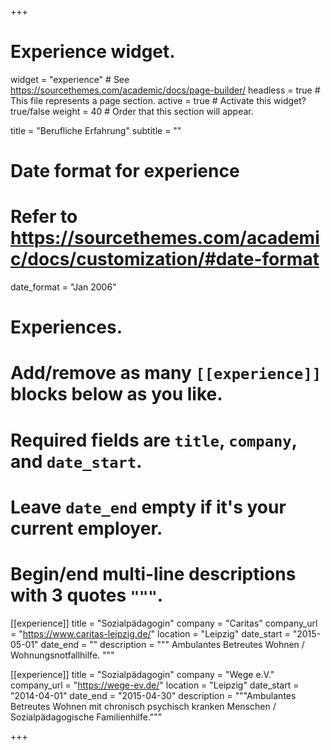 +++
# Experience widget.
widget = "experience"  # See https://sourcethemes.com/academic/docs/page-builder/
headless = true  # This file represents a page section.
active = true  # Activate this widget? true/false
weight = 40  # Order that this section will appear.

title = "Berufliche Erfahrung"
subtitle = ""

# Date format for experience
#   Refer to https://sourcethemes.com/academic/docs/customization/#date-format
date_format = "Jan 2006"

# Experiences.
#   Add/remove as many `[[experience]]` blocks below as you like.
#   Required fields are `title`, `company`, and `date_start`.
#   Leave `date_end` empty if it's your current employer.
#   Begin/end multi-line descriptions with 3 quotes `"""`.
[[experience]]
  title = "Sozialpädagogin"
  company = "Caritas"
  company_url = "https://www.caritas-leipzig.de/"
  location = "Leipzig"
  date_start = "2015-05-01"
  date_end = ""
  description = """
  Ambulantes Betreutes Wohnen / Wohnungsnotfallhilfe.
  """

[[experience]]
  title = "Sozialpädagogin"
  company = "Wege e.V."
  company_url = "https://wege-ev.de/"
  location = "Leipzig"
  date_start = "2014-04-01"
  date_end = "2015-04-30"
  description = """Ambulantes Betreutes Wohnen mit chronisch psychisch kranken Menschen / Sozialpädagogische Familienhilfe."""

  
+++
